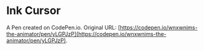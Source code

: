 # Ink Cursor

A Pen created on CodePen.io. Original URL: [https://codepen.io/wnxwnims-the-animator/pen/yLGPJzP](https://codepen.io/wnxwnims-the-animator/pen/yLGPJzP).

